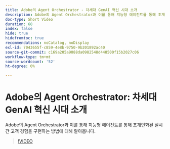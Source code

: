 ```yaml
---
title: Adobe의 Agent Orchestrator - 차세대 GenAI 혁신 시대 소개
description: Adobe의 Agent Orchestrator과 이를 통해 지능형 에이전트를 통해 초개인화된 실시간 고객 경험을 구현하는 방법에 대해 알아봅니다.
doc-type: Short Video
duration: 68
index: false
hide: true
hidefromtoc: true
recommendations: noCatalog, noDisplay
exl-id: 7043655f-c859-4e8b-9750-9b201892ac40
source-git-commit: c169a205a9088da0982548d448500f15b2027c06
workflow-type: tm+mt
source-wordcount: '52'
ht-degree: 0%

---
```


# Adobe의 Agent Orchestrator: 차세대 GenAI 혁신 시대 소개

Adobe의 Agent Orchestrator과 이를 통해 지능형 에이전트를 통해 초개인화된 실시간 고객 경험을 구현하는 방법에 대해 알아봅니다.

<!-- 62_S653_3442539_67_introducing-adobes-agent-orchestrator-the-next-era-of-genai-innovation -->
>[!VIDEO](https://video.tv.adobe.com/v/3458307/?learn=on&enablevpops=true)
